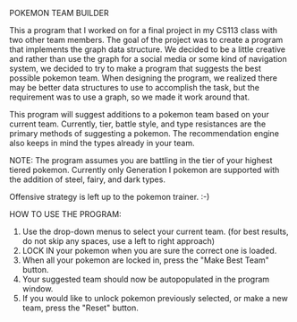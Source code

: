 
POKEMON TEAM BUILDER

This a program that I worked on for a final project in my CS113 class with two other team members. The goal of the project was to create a program that implements the graph data structure. We decided to be a little creative and rather than use the graph for a social media or some kind of navigation system, we decided to try to make a program that suggests the best possible pokemon team. When designing the program, we realized there may be better data structures to use to accomplish the task, but the requirement was to use a graph, so we made it work around that. 

This program will suggest additions to a pokemon team based on your current team. Currently, tier, battle style, and type resistances
are the primary methods of suggesting a pokemon. The recommendation engine also keeps in mind the types already in your team. 

NOTE: The program assumes you are battling in the tier of your highest tiered pokemon. Currently only Generation I pokemon are supported
with the addition of steel, fairy, and dark types.

Offensive strategy is left up to the pokemon trainer. :-)

HOW TO USE THE PROGRAM:
1) Use the drop-down menus to select your current team. (for best results, do not skip any spaces, use a left to right approach)
2) LOCK IN your pokemon when you are sure the correct one is loaded.
3) When all your pokemon are locked in, press the "Make Best Team" button. 
4) Your suggested team should now be autopopulated in the program window. 
5) If you would like to unlock pokemon previously selected, or make a new team, press the "Reset" button.
